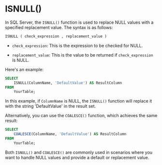 # ISNULL()

In SQL Server, the `ISNULL()` function is used to replace NULL values with a specified replacement value. The syntax is as follows:

```sql
ISNULL ( check_expression , replacement_value )
```

- `check_expression`: This is the expression to be checked for NULL.

- `replacement_value`: This is the value to be returned if `check_expression` is NULL.

Here's an example:

```sql
SELECT
    ISNULL(ColumnName, 'DefaultValue') AS ResultColumn
FROM
    YourTable;
```

In this example, if `ColumnName` is NULL, the `ISNULL()` function will replace it with the string 'DefaultValue' in the result set.

Alternatively, you can use the `COALESCE()` function, which achieves the same result:

```sql
SELECT
    COALESCE(ColumnName, 'DefaultValue') AS ResultColumn
FROM
    YourTable;
```

Both `ISNULL()` and `COALESCE()` are commonly used in scenarios where you want to handle NULL values and provide a default or replacement value.
